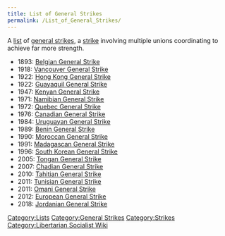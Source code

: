 ```yaml
---
title: List of General Strikes
permalink: /List_of_General_Strikes/
---
```


A [list](List_of_Lists "wikilink") of [general
strikes](General_Strike "wikilink"), a [strike](strike "wikilink")
involving multiple unions coordinating to achieve far more strength.

- 1893: [Belgian General
  Strike](Belgian_General_Strike_(1893) "wikilink")
- 1918: [Vancouver General
  Strike](Vancouver_General_Strike_(1918) "wikilink")
- 1922: [Hong Kong General
  Strike](Hong_Kong_General_Strike_(1922) "wikilink")
- 1922: [Guayaquil General
  Strike](Guayaquil_General_Strike_(1922) "wikilink")
- 1947: [Kenyan General Strike](Kenyan_General_Strike_(1947) "wikilink")
- 1971: [Namibian General
  Strike](Namibian_General_Strike_(1971) "wikilink")
- 1972: [Quebec General Strike](Quebec_General_Strike_(1972) "wikilink")
- 1976: [Canadian General
  Strike](Canadian_General_Strike_(1976) "wikilink")
- 1984: [Uruguayan General
  Strike](Uruguayan_General_Strike_(1984) "wikilink")
- 1989: [Benin General Strike](Benin_Uprising_(1989) "wikilink")
- 1990: [Moroccan General
  Strike](Moroccan_General_Strike_(1990) "wikilink")
- 1991: [Madagascan General
  Strike](Madagascan_Democracy_Movement "wikilink")
- 1996: [South Korean General
  Strike](South_Korean_General_Strike_(1996) "wikilink")
- 2005: [Tongan General Strike](Tongan_General_Strike_(2005) "wikilink")
- 2007: [Chadian General
  Strike](Chadian_General_Strike_(2007) "wikilink")
- 2010: [Tahitian General
  Strike](Tahitian_General_Strike_(2010) "wikilink")
- 2011: [Tunisian General Strike](Tunisian_Revolution "wikilink")
- 2011: [Omani General Strike](Omani_Uprising_(2011) "wikilink")
- 2012: [European General
  Strike](European_General_Strike_(2012) "wikilink")
- 2018: [Jordanian General
  Strike](Jordanian_General_Strike_(2018) "wikilink")

[Category:Lists](Category:Lists "wikilink") [Category:General
Strikes](Category:General_Strikes "wikilink")
[Category:Strikes](Category:Strikes "wikilink") [Category:Libertarian
Socialist Wiki](Category:Libertarian_Socialist_Wiki "wikilink")